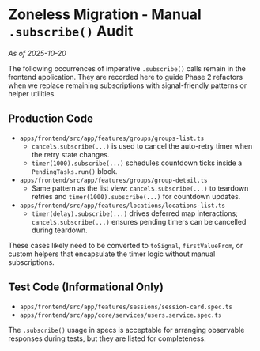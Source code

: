 # Zoneless Migration - Manual `.subscribe()` Audit

_As of 2025-10-20_

The following occurrences of imperative `.subscribe()` calls remain in the frontend application. They are recorded here to guide Phase 2 refactors when we replace remaining subscriptions with signal-friendly patterns or helper utilities.

## Production Code

- `apps/frontend/src/app/features/groups/groups-list.ts`
  - `cancel$.subscribe(...)` is used to cancel the auto-retry timer when the retry state changes.
  - `timer(1000).subscribe(...)` schedules countdown ticks inside a `PendingTasks.run()` block.
- `apps/frontend/src/app/features/groups/group-detail.ts`
  - Same pattern as the list view: `cancel$.subscribe(...)` to teardown retries and `timer(1000).subscribe(...)` for countdown updates.
- `apps/frontend/src/app/features/locations/locations-list.ts`
  - `timer(delay).subscribe(...)` drives deferred map interactions; `cancel$.subscribe(...)` ensures pending timers can be cancelled during teardown.

These cases likely need to be converted to `toSignal`, `firstValueFrom`, or custom helpers that encapsulate the timer logic without manual subscriptions.

## Test Code (Informational Only)

- `apps/frontend/src/app/features/sessions/session-card.spec.ts`
- `apps/frontend/src/app/core/services/users.service.spec.ts`

The `.subscribe()` usage in specs is acceptable for arranging observable responses during tests, but they are listed for completeness.

